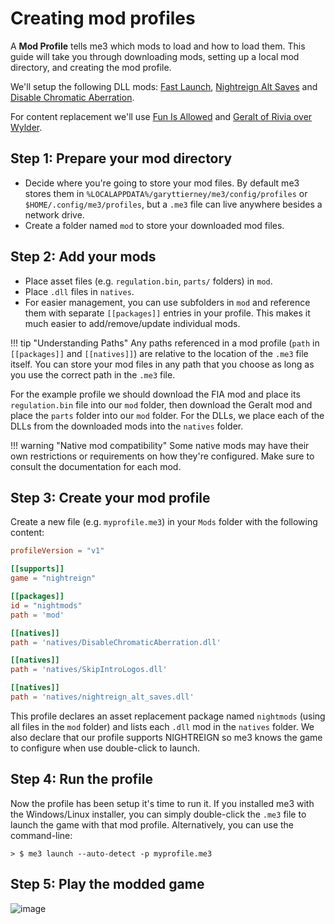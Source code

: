 # Creating mod profiles

A **Mod Profile** tells me3 which mods to load and how to load them. This guide will take you through downloading mods, setting up a local mod directory, and creating the mod profile.

We'll setup the following DLL mods: [Fast Launch](https://www.nexusmods.com/eldenringnightreign/mods/30), [Nightreign Alt Saves](https://www.nexusmods.com/eldenringnightreign/mods/4) and [Disable Chromatic Aberration](https://www.nexusmods.com/eldenringnightreign/mods/67).

For content replacement we'll use [Fun Is Allowed](https://www.nexusmods.com/eldenringnightreign/mods/49) and [Geralt of Rivia over Wylder](https://www.nexusmods.com/eldenringnightreign/mods/63).

## Step 1: Prepare your mod directory

- Decide where you're going to store your mod files. By default me3 stores them in `%LOCALAPPDATA%/garyttierney/me3/config/profiles` or `$HOME/.config/me3/profiles`, but a `.me3` file can live anywhere besides a network drive.
- Create a folder named `mod` to store your downloaded mod files.

## Step 2: Add your mods

- Place asset files (e.g. `regulation.bin`, `parts/` folders) in `mod`.
- Place `.dll` files in `natives`.
- For easier management, you can use subfolders in `mod` and reference them with separate `[[packages]]` entries in your profile. This makes it much easier to add/remove/update individual mods.

!!! tip "Understanding Paths"
    Any paths referenced in a mod profile (`path` in `[[packages]]` and `[[natives]]`) are relative to the location of the `.me3` file itself.
    You can store your mod files in any path that you choose as long as you use the correct path in the `.me3` file.

For the example profile we should download the FIA mod and place its `regulation.bin` file into our `mod` folder, then download the Geralt mod and place the `parts` folder into our `mod` folder. For the DLLs, we place each of the DLLs from the downloaded mods into the `natives` folder.

!!! warning "Native mod compatibility"
    Some native mods may have their own restrictions or requirements on how they're configured. Make sure to consult the documentation for each mod.

## Step 3: Create your mod profile

Create a new file (e.g. `myprofile.me3`) in your `Mods` folder with the following content:

```toml
profileVersion = "v1"

[[supports]]
game = "nightreign"

[[packages]]
id = "nightmods"
path = 'mod'

[[natives]]
path = 'natives/DisableChromaticAberration.dll'

[[natives]]
path = 'natives/SkipIntroLogos.dll'

[[natives]]
path = 'natives/nightreign_alt_saves.dll'
```

This profile declares an asset replacement package named `nightmods` (using all files in the `mod` folder) and lists each `.dll` mod in the `natives` folder. We also declare that our profile supports NIGHTREIGN so me3 knows the game to configure when use double-click to launch.

## Step 4: Run the profile

Now the profile has been setup it's time to run it. If you installed me3 with the Windows/Linux installer, you can simply double-click the `.me3` file to launch the game with that mod profile. Alternatively, you can use the command-line:

```shell
> $ me3 launch --auto-detect -p myprofile.me3
```

## Step 5: Play the modded game

![image](https://github.com/user-attachments/assets/9da0bf73-695d-4f0b-af83-2c88e6328fd3)
